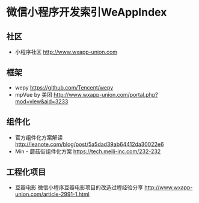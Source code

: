 # 微信小程序开发索引WeAppIndex

## 社区
- 小程序社区 http://www.wxapp-union.com

## 框架
- wepy https://github.com/Tencent/wepy
- mpVue by 美团 http://www.wxapp-union.com/portal.php?mod=view&aid=3233

## 组件化
- 官方组件化方案解读 http://leanote.com/blog/post/5a5dad39ab64412da30022e6
- Min - 蘑菇街组件化方案 https://tech.meili-inc.com/232-232

## 工程化项目
- 豆瓣电影 微信小程序豆瓣电影项目的改造过程经验分享 http://www.wxapp-union.com/article-2991-1.html
